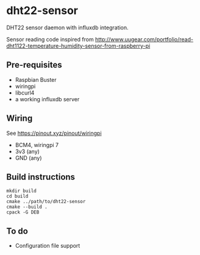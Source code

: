 # dht22-sensor

DHT22 sensor daemon with influxdb integration.

Sensor reading code inspired from http://www.uugear.com/portfolio/read-dht1122-temperature-humidity-sensor-from-raspberry-pi

## Pre-requisites

- Raspbian Buster
- wiringpi
- libcurl4
- a working influxdb server

## Wiring

See https://pinout.xyz/pinout/wiringpi

- BCM4, wiringpi 7
- 3v3 (any)
- GND (any)

## Build instructions

```{.bash}
mkdir build
cd build
cmake ../path/to/dht22-sensor
cmake --build .
cpack -G DEB
```

## To do

- Configuration file support

